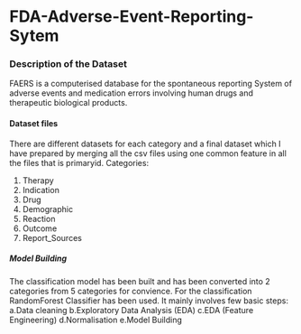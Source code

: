 # FDA-Adverse-Event-Reporting-Sytem

### Description of the Dataset ####
FAERS is a computerised database for the spontaneous reporting System of adverse events and medication errors involving human drugs and therapeutic biological products.

#### Dataset files ######
There are different datasets for each category and a final dataset which I have prepared by merging all the csv files using one common feature in all the files that is primaryid.
Categories:
1. Therapy
2. Indication
3. Drug
4. Demographic
5. Reaction
6. Outcome
7. Report_Sources

##### Model Building ##########
The classification model has been built and has been converted into 2 categories from 5 categories for convience.
For the classification RandomForest Classifier has been used.
It mainly involves few basic steps:
a.Data cleaning
b.Exploratory Data Analysis (EDA)
c.EDA (Feature Engineering)
d.Normalisation
e.Model Building
